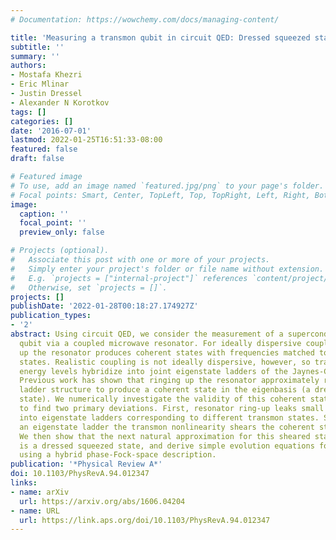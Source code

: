 ```yaml
---
# Documentation: https://wowchemy.com/docs/managing-content/

title: 'Measuring a transmon qubit in circuit QED: Dressed squeezed states'
subtitle: ''
summary: ''
authors:
- Mostafa Khezri
- Eric Mlinar
- Justin Dressel
- Alexander N Korotkov
tags: []
categories: []
date: '2016-07-01'
lastmod: 2022-01-25T16:51:33-08:00
featured: false
draft: false

# Featured image
# To use, add an image named `featured.jpg/png` to your page's folder.
# Focal points: Smart, Center, TopLeft, Top, TopRight, Left, Right, BottomLeft, Bottom, BottomRight.
image:
  caption: ''
  focal_point: ''
  preview_only: false

# Projects (optional).
#   Associate this post with one or more of your projects.
#   Simply enter your project's folder or file name without extension.
#   E.g. `projects = ["internal-project"]` references `content/project/deep-learning/index.md`.
#   Otherwise, set `projects = []`.
projects: []
publishDate: '2022-01-28T00:18:27.174927Z'
publication_types:
- '2'
abstract: Using circuit QED, we consider the measurement of a superconducting transmon
  qubit via a coupled microwave resonator. For ideally dispersive coupling, ringing
  up the resonator produces coherent states with frequencies matched to transmon energy
  states. Realistic coupling is not ideally dispersive, however, so transmon-resonator
  energy levels hybridize into joint eigenstate ladders of the Jaynes-Cummings type.
  Previous work has shown that ringing up the resonator approximately respects this
  ladder structure to produce a coherent state in the eigenbasis (a dressed coherent
  state). We numerically investigate the validity of this coherent state approximation
  to find two primary deviations. First, resonator ring-up leaks small stray populations
  into eigenstate ladders corresponding to different transmon states. Second, within
  an eigenstate ladder the transmon nonlinearity shears the coherent state as it evolves.
  We then show that the next natural approximation for this sheared state in the eigenbasis
  is a dressed squeezed state, and derive simple evolution equations for such states
  using a hybrid phase-Fock-space description.
publication: '*Physical Review A*'
doi: 10.1103/PhysRevA.94.012347
links:
- name: arXiv
  url: https://arxiv.org/abs/1606.04204
- name: URL
  url: https://link.aps.org/doi/10.1103/PhysRevA.94.012347
---
```

